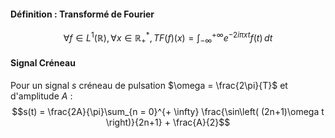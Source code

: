 #### Définition : Transformé de Fourier
$$\forall f \in L^{1}(\mathbb{R}), \forall x \in \mathbb{R}_{+}^{*}, TF(f)(x)= \int_{-\infty}^{+ \infty}  e^{ -2i\pi x t } f(t)\, dt $$


#### Signal Créneau
Pour un signal $s$ créneau de pulsation $\omega = \frac{2\pi}{T}$ et d'amplitude $A$ : 
$$s(t) = \frac{2A}{\pi}\sum_{n = 0}^{+ \infty} \frac{\sin\left( (2n+1)\omega t \right)}{2n+1} + \frac{A}{2}$$
